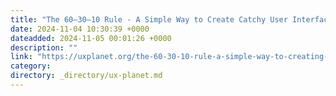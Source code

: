 ```yaml
---
title: "The 60–30–10 Rule - A Simple Way to Create Catchy User Interfaces"
date: 2024-11-04 10:30:39 +0000
dateadded: 2024-11-05 00:01:26 +0000
description: ""
link: "https://uxplanet.org/the-60-30-10-rule-a-simple-way-to-creating-catchy-user-interfaces-e9e2cf957213?source=rss----819cc2aaeee0---4"
category:
directory: _directory/ux-planet.md
---
```

